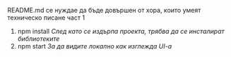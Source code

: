 README.md се нуждае да бъде довършен от хора, които умеят техническо писане част 1

1. npm install
    *След като се издърпа проекта, трябва да се инсталират библиотеките*
2. npm start
    *За да видите локално как изглежда UI-a* 
